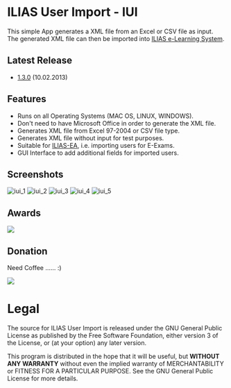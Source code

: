 # ILIAS User Import - IUI
This simple App generates a XML file from an Excel or CSV file as input. 
The generated XML file can then be imported into [ILIAS e-Learning System](http://www.ilias.de/).

## Latest Release
  * [1.3.0](http://ilias-userimport.googlecode.com/files/IUI_1.3.0.jar) (10.02.2013)

## Features
  * Runs on all Operating Systems (MAC OS, LINUX, WINDOWS).
  * Don't need to have Microsoft Office in order to generate the XML file.
  * Generates XML file from Excel 97-2004 or CSV file type.
  * Generates XML file without input for test purposes.
  * Suitable for [ILIAS-EA](http://www.ilias.de/docu/goto_docu_cat_2349.html), i.e. importing users for E-Exams.
  * GUI Interface to add additional fields for imported users.

## Screenshots
![iui_1](https://dl.dropbox.com/u/3098106/IUI/IUI_1.3.0_1.png)
![iui_2](https://dl.dropbox.com/u/3098106/IUI/IUI_1.3.0_4.png)
![iui_3](https://dl.dropbox.com/u/3098106/IUI/IUI_1.3.0_3.png)
![iui_4](https://dl.dropbox.com/u/3098106/IUI/IUI_1.3.0_2.png)
![iui_5](https://dl.dropbox.com/u/3098106/IUI/IUI_1.3.0_5.png)

## Awards
[<img src="http://dl.dropbox.com/u/3098106/softpedia_free_award_f.gif">](http://mac.softpedia.com/progClean/ILIAS-User-Import-Clean-111898.html)

## Donation
Need Coffee ...... :)

[<img src="https://www.paypalobjects.com/en_US/i/btn/btn_donate_LG.gif">](https://www.paypal.com/cgi-bin/webscr?cmd=_donations&business=fadi_asbih%40yahoo%2ede&lc=US&item_name=Support%20Developing%20ILIAS%20User%20Import&no_note=0&currency_code=EUR&bn=PP%2dDonationsBF%3abtn_donate_LG%2egif%3aNonHostedGuest)

# Legal
The source for ILIAS User Import is released under the GNU General Public License as published by the Free Software Foundation, either version 3 of the License, or (at your option) any later version.

This program is distributed in the hope that it will be useful,
    but **WITHOUT ANY WARRANTY** without even the implied warranty of
    MERCHANTABILITY or FITNESS FOR A PARTICULAR PURPOSE.  See the
    GNU General Public License for more details.
